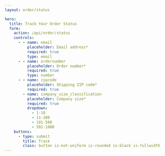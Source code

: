 ```yaml
---
layout: order/status

hero:
  title: Track Your Order Status
  form:
    action: /api/order/status
    controls:
      - - name: email
          placeholder: Email address*
          required: true
          type: email
      - - name: ordernumber
          placeholder: Order number*
          required: true
          type: number
      - - name: zipcode
          placeholder: Shipping ZIP code*
          required: true
        - name: company_size_classification
          placeholder: Company size*
          required: true
          dropdown:
            - 1-10
            - 11-100
            - 101-500
            - 501-1000
    buttons:
      - type: submit
        title: Track
        class: button is-not-uniform is-rounded is-black is-fullwidth
---
```

